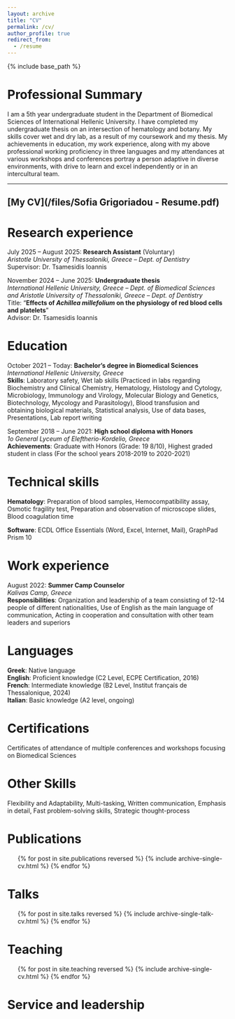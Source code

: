 ```yaml
---
layout: archive
title: "CV"
permalink: /cv/
author_profile: true
redirect_from:
  - /resume
---
```


{% include base_path %}

Professional Summary
===
I am a 5th year undergraduate student in the Department of Biomedical Sciences of International Hellenic University. I have completed my undergraduate thesis on an intersection of hematology and botany. My skills cover wet and dry lab, as a result of my coursework and my thesis. My achievements in education, my work experience, along with my above professional working proficiency in three languages and my attendances at various workshops and conferences portray a person adaptive in diverse environments, with drive to learn and excel independently or in an intercultural team.

---
[My CV](/files/Sofia Grigoriadou - Resume.pdf)
---

Research experience
===
July 2025 – August 2025: **Research Assistant** (Voluntary)\
*Aristotle University of Thessaloniki, Greece – Dept. of Dentistry*\
Supervisor: Dr. Tsamesidis Ioannis

November 2024 – June 2025: **Undergraduate thesis**\
*International Hellenic University, Greece – Dept. of Biomedical Sciences and Aristotle University of Thessaloniki, Greece – Dept. of Dentistry*\
Title: “**Effects of *Achillea millefolium* on the physiology of red blood cells and platelets**”\
Advisor: Dr. Tsamesidis Ioannis

Education
===
October 2021 – Today: **Bachelor’s degree in Biomedical Sciences**\
*International Hellenic University, Greece*\
**Skills**: Laboratory safety, Wet lab skills (Practiced in labs regarding Biochemistry and Clinical Chemistry, Hematology, Histology and Cytology, Microbiology, Immunology and Virology, Molecular Biology and Genetics, Biotechnology, Mycology and Parasitology), Blood transfusion and obtaining biological materials, Statistical analysis, Use of data bases, Presentations, Lab report writing

September 2018 – June 2021: **High school diploma with Honors**\
*1ο General Lyceum of Eleftherio-Kordelio, Greece*\
**Achievements**: Graduate with Honors (Grade: 19 8/10), Highest graded student in class (For the school years 2018-2019 to 2020-2021)

Technical skills
===
**Hematology**: Preparation of blood samples, Hemocompatibility assay, Osmotic fragility test, Preparation and observation of microscope slides, Blood coagulation time

**Software**: ECDL Office Essentials (Word, Excel, Internet, Mail), GraphPad Prism 10

Work experience
===
August 2022: **Summer Camp Counselor**\
*Kalivas Camp, Greece*\
**Responsibilities**: Organization and leadership of a team consisting of 12-14 people of different nationalities, Use of English as the main language of communication, Acting in cooperation and consultation with other team leaders and superiors

Languages
===
**Greek**: Native language\
**English**: Proficient knowledge (C2 Level, ECPE Certification, 2016)\
**French**: Intermediate knowledge (B2 Level, Institut français de Thessalonique, 2024)\
**Italian**: Basic knowledge (A2 level, ongoing)

Certifications
===
Certificates of attendance of multiple conferences and workshops focusing on Biomedical Sciences

Other Skills
===
Flexibility and Adaptability, Multi-tasking, Written communication, Emphasis in detail, Fast problem-solving skills, Strategic thought-process

Publications
======
  <ul>{% for post in site.publications reversed %}
    {% include archive-single-cv.html %}
  {% endfor %}</ul>
  
Talks
======
  <ul>{% for post in site.talks reversed %}
    {% include archive-single-talk-cv.html  %}
  {% endfor %}</ul>
  
Teaching
======
  <ul>{% for post in site.teaching reversed %}
    {% include archive-single-cv.html %}
  {% endfor %}</ul>
  
Service and leadership
======
 
